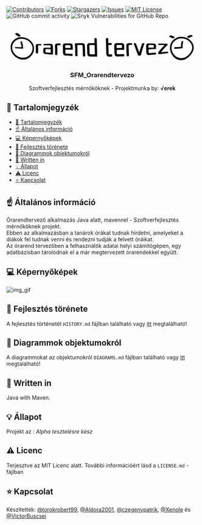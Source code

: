 [![Contributors][contributors-shield]][contributors-url]
[![Forks][forks-shield]][forks-url]
[![Stargazers][stars-shield]][stars-url]
[![Issues][issues-shield]][issues-url]
[![MIT License][license-shield]][license-url]
![GitHub commit activity](https://img.shields.io/github/commit-activity/m/torokrobert99/SFM_Orarendtervezo?style=for-the-badge)
![Snyk Vulnerabilities for GitHub Repo](https://img.shields.io/snyk/vulnerabilities/github/torokrobert99/SFM_Orarendtervezo?style=for-the-badge)

<!-- PROJECT LOGO -->
<br />
<div align="center">
  <a href="https://github.com/torokrobert99/SFM_Orarendtervezo">
    <img src="./screenshots/SFM_Orarendtervezo_logo.png" alt="SFM_Orarendtervezo_logo" width="500" height="80">
  </a>

  <b><h3 align="center">SFM_Orarendtervezo</h3></b>

  <p align="center">
    Szoftverfejlesztés mérnököknek - Projektmunka by: <b><span>&#8730;</span>erek</b>
    <br />
</div>


## 📖 Tartalomjegyzék
- [📖 Tartalomjegyzék](#-tartalomjegyzék)
- [☝️ Általános információ](#️-általános-információ)
- [💻 Képernyőképek](#-képernyőképek)
- [📝 Fejlesztés törénete](#-fejlesztés-törénete)
- [📝 Diagrammok objektumokról](#-diagrammok-objektumokról)
- [📝 Written in](#-written-in)
- [💡 Állapot](#-állapot)
- [⚠️ Licenc](#️-licenc)
- [⭐️ Kapcsolat](#️-kapcsolat)

## ☝️ Általános információ
Órarendtervező alkalmazás Java alatt, mavennel - Szoftverfejlesztés mérnököknek projekt.<br />
Ebben az alkalmazásban a tanárok órákat tudnak hírdetni, amelyeket a diákok fel tudnak venni és rendezni tudják a felvett óráikat.<br />
Az órarend tervezőben a felhasználók adatai helyi számítógépen, egy adatbázisban tárolódnak el a már megtervezett órarendekkel együtt.
## 💻 Képernyőképek
![img_gif](./screenshots/img.gif)

## 📝 Fejlesztés törénete
A fejlesztés történetét `HISTORY.md` fájlban található vagy [itt](https://github.com/torokrobert99/SFM_Orarendtervezo/blob/main/HISTORY.md) megtalálható!

## 📝 Diagrammok objektumokról
A diagrammokat az objektumokról `DIAGRAMS.md` fájlban található vagy [itt](https://github.com/torokrobert99/SFM_Orarendtervezo/blob/main/DIAGRAMS.md) megtalálható!
## 📝 Written in
Java with Maven.
## 💡 Állapot
Projekt az : _Alpha tesztelésre kész_

<!-- LICENSE -->
## ⚠️ Licenc
Terjesztve az MIT Licenc alatt. További információért lásd a  `LICENSE.md` -fájlban
## ⭐️ Kapcsolat
Készítették: [@torokrobert99](https://github.com/torokrobert99), [@Aldora2001](https://github.com/Aldora2001), [@czegenypatrik](https://github.com/czegenypatrik), [@Xenole](https://github.com/Xenole) és [@VictorBuscsei](https://github.com/VictorBuscsei)<br>

<!-- MARKDOWN LINKS & IMAGES -->
[contributors-shield]: https://img.shields.io/github/contributors/torokrobert99/SFM_Orarendtervezo.svg?style=for-the-badge
[contributors-url]: https://github.com/torokrobert99/SFM_Orarendtervezo/graphs/contributors
[forks-shield]: https://img.shields.io/github/forks/torokrobert99/SFM_Orarendtervezo.svg?style=for-the-badge
[forks-url]: https://github.com/torokrobert99/SFM_Orarendtervezo/network/members
[stars-shield]: https://img.shields.io/github/stars/torokrobert99/SFM_Orarendtervezo.svg?style=for-the-badge
[stars-url]: https://github.com/torokrobert99/SFM_Orarendtervezo/stargazers
[issues-shield]: https://img.shields.io/github/issues/torokrobert99/SFM_Orarendtervezo.svg?style=for-the-badge
[issues-url]: https://github.com/torokrobert99/SFM_Orarendtervezo/issues
[license-shield]: https://img.shields.io/github/license/torokrobert99/SFM_Orarendtervezo.svg?style=for-the-badge
[license-url]: https://github.com/torokrobert99/SFM_Orarendtervezo/blob/master/LICENSE.md

<!-- Nem engedik, hogy Hunglishben commitoljak:( By:VB-->